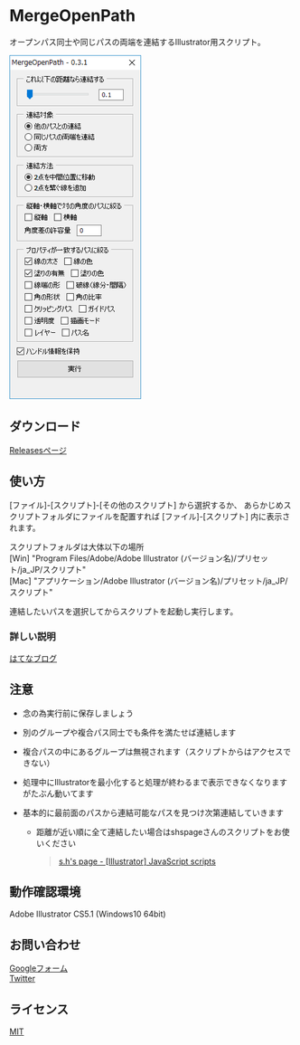 MergeOpenPath
====

オープンパス同士や同じパスの両端を連結するIllustrator用スクリプト。

![Screenshot](https://github.com/twilyze/Illustrator-MergeOpenPath/blob/master/image/main_window.png)


## ダウンロード
[Releasesページ](https://github.com/twilyze/Illustrator-MergeOpenPath/releases)


## 使い方
[ファイル]-[スクリプト]-[その他のスクリプト] から選択するか、
あらかじめスクリプトフォルダにファイルを配置すれば [ファイル]-[スクリプト] 内に表示されます。

  スクリプトフォルダは大体以下の場所  
  [Win] "Program Files/Adobe/Adobe Illustrator (バージョン名)/プリセット/ja_JP/スクリプト"  
  [Mac] "アプリケーション/Adobe Illustrator (バージョン名)/プリセット/ja_JP/スクリプト"

連結したいパスを選択してからスクリプトを起動し実行します。

### 詳しい説明
[はてなブログ](https://twilyze.hatenablog.jp/entry/merge-open-path-jsx#設定項目)


## 注意
- 念の為実行前に保存しましょう
- 別のグループや複合パス同士でも条件を満たせば連結します
- 複合パスの中にあるグループは無視されます（スクリプトからはアクセスできない）
- 処理中にIllustratorを最小化すると処理が終わるまで表示できなくなりますがたぶん動いてます

- 基本的に最前面のパスから連結可能なパスを見つけ次第連結していきます
  - 距離が近い順に全て連結したい場合はshspageさんのスクリプトをお使いください
    > [s.h's page - [Illustrator] JavaScript scripts](http://shspage.com/aijs/#renketsu)


## 動作確認環境
Adobe Illustrator CS5.1 (Windows10 64bit)


## お問い合わせ
[Googleフォーム](https://goo.gl/forms/COrRnU3ME2gcIzj62)  
[Twitter](https://twitter.com/twilyze)


## ライセンス
[MIT](https://github.com/twilyze/Illustrator-MergeOpenPath/blob/master/LICENSE)
